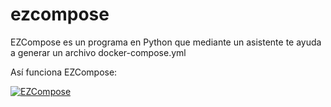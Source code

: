 # ezcompose
EZCompose es un programa en Python que mediante un asistente te ayuda a generar un archivo docker-compose.yml

Así funciona EZCompose:

[![EZCompose](https://img.youtube.com/vi/nCqUx_3D7mQ/0.jpg)](https://youtu.be/nCqUx_3D7mQ?t=100)

